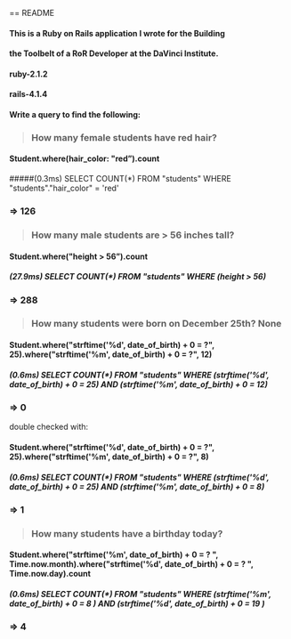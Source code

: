 == README

#### This is a Ruby on Rails application I wrote for the Building
#### the Toolbelt of a RoR Developer at the DaVinci Institute.

#### ruby-2.1.2
#### rails-4.1.4

#### Write a query to find the following:

>### How many female students have red hair?

#### Student.where(hair_color: "red”).count


#####(0.3ms)  SELECT COUNT(*) FROM "students"  WHERE "students"."hair_color" = 'red'
### => 126

>### How many male students are > 56 inches tall?

#### Student.where("height > 56”).count

##### (27.9ms)  SELECT COUNT(*) FROM "students"  WHERE (height > 56)
### => 288

>### How many students were born on December 25th? None

#### Student.where("strftime('%d', date_of_birth) + 0 = ?", 25).where("strftime('%m', date_of_birth) + 0 = ?", 12)

##### (0.6ms)  SELECT COUNT(*) FROM "students"  WHERE (strftime('%d', date_of_birth) + 0 = 25) AND (strftime('%m', date_of_birth) + 0 = 12)
### => 0

double checked with:

#### Student.where("strftime('%d', date_of_birth) + 0 = ?", 25).where("strftime('%m', date_of_birth) + 0 = ?", 8)

##### (0.6ms)  SELECT COUNT(*) FROM "students"  WHERE (strftime('%d', date_of_birth) + 0 = 25) AND (strftime('%m', date_of_birth) + 0 = 8)
###  => 1

>### How many students have a birthday today?

#### Student.where("strftime('%m', date_of_birth) + 0 = ? ", Time.now.month).where("strftime('%d', date_of_birth) + 0 = ? ", Time.now.day).count

##### (0.6ms)  SELECT COUNT(*) FROM "students"  WHERE (strftime('%m', date_of_birth) + 0 = 8 ) AND (strftime('%d', date_of_birth) + 0 = 19 )
### => 4





